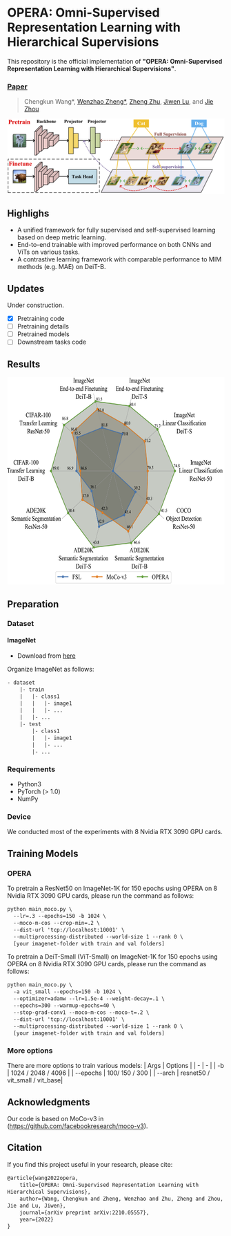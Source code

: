# OPERA: Omni-Supervised Representation Learning with Hierarchical Supervisions

This repository is the official implementation of **"OPERA: Omni-Supervised Representation Learning with Hierarchical Supervisions"**. 
### [Paper](https://arxiv.org/abs/2210.05557)
> Chengkun Wang\*, [Wenzhao Zheng\*](https://scholar.google.com/citations?user=LdK9scgAAAAJ&hl=en), [Zheng Zhu](http://www.zhengzhu.net/), [Jiwen Lu](http://ivg.au.tsinghua.edu.cn/Jiwen_Lu/), and [Jie Zhou](https://scholar.google.com/citations?user=6a79aPwAAAAJ&hl=en&authuser=1)

![framework](figures/framework.png)

## Highlighs
- A unified framework for fully supervised and self-supervised learning based on deep metric learning.
- End-to-end trainable with improved performance on both CNNs and ViTs on various tasks.
- A contrastive learning framework with comparable performance to MIM methods (e.g. MAE) on DeiT-B.

## Updates

Under construction.

- [x] Pretraining code
- [ ] Pretraining details
- [ ] Pretrained models
- [ ] Downstream tasks code

## Results

<img src=figures/result.png height="480px" width="660px" />

## Preparation

### Dataset

#### ImageNet

- Download from [here](https://www.image-net.org/)

Organize ImageNet as follows:

```
- dataset
    |- train
    |   |- class1
    |   |   |- image1
    |   |   |- ...
    |   |- ...
    |- test
        |- class1
        |   |- image1
        |   |- ...
        |- ...
```

### Requirements

- Python3
- PyTorch (> 1.0)
- NumPy

### Device 

We conducted most of the experiments with 8 Nvidia RTX 3090 GPU cards. 

## Training Models

### OPERA

To pretrain a ResNet50 on ImageNet-1K for 150 epochs using OPERA on 8 Nvidia RTX 3090 GPU cards, please run the command as follows:
```
python main_moco.py \
  --lr=.3 --epochs=150 -b 1024 \
  --moco-m-cos --crop-min=.2 \
  --dist-url 'tcp://localhost:10001' \
  --multiprocessing-distributed --world-size 1 --rank 0 \
  [your imagenet-folder with train and val folders]
```

To pretrain a DeiT-Small (ViT-Small) on ImageNet-1K for 150 epochs using OPERA on 8 Nvidia RTX 3090 GPU cards, please run the command as follows:
```
python main_moco.py \
  -a vit_small --epochs=150 -b 1024 \
  --optimizer=adamw --lr=1.5e-4 --weight-decay=.1 \
  --epochs=300 --warmup-epochs=40 \
  --stop-grad-conv1 --moco-m-cos --moco-t=.2 \
  --dist-url 'tcp://localhost:10001' \
  --multiprocessing-distributed --world-size 1 --rank 0 \
  [your imagenet-folder with train and val folders]
```

### More options

There are more options to train various models:
| Args | Options |
| - | - |
| -b | 1024 / 2048 / 4096 |
| --epochs |  100/ 150 / 300 |
| --arch | resnet50 / vit_small / vit_base|



## Acknowledgments

Our code is based on MoCo-v3 in (https://github.com/facebookresearch/moco-v3).


## Citation

If you find this project useful in your research, please cite:

````
@article{wang2022opera,
    title={OPERA: Omni-Supervised Representation Learning with Hierarchical Supervisions},
    author={Wang, Chengkun and Zheng, Wenzhao and Zhu, Zheng and Zhou, Jie and Lu, Jiwen},
    journal={arXiv preprint arXiv:2210.05557},
    year={2022}
}
````
